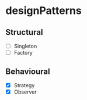 # designPatterns

## Structural
  - [ ] Singleton 
  - [ ] Factory
## Behavioural
  - [X] Strategy
  - [X] Observer
